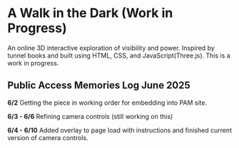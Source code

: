 # A Walk in the Dark (Work in Progress)
An online 3D interactive exploration of visibility and power. Inspired by tunnel books and built using HTML, CSS, and JavaScript(Three.js). This is a work in progress.

## Public Access Memories Log June 2025

**6/2**
Getting the piece in working order for embedding into PAM site.

**6/3 - 6/6**
Refining camera controls (still working on this)

**6/4 - 6/10**
Added overlay to page load with instructions and finished current version of camera controls.